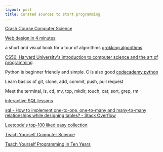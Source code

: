 ```yaml
---
layout: post
title: Curated sources to start programming
---
```


[Crash Course Computer Science](https://www.youtube.com/playlist?list=PL8dPuuaLjXtNlUrzyH5r6jN9ulIgZBpdo)

[Web design in 4 minutes](https://jgthms.com/web-design-in-4-minutes/)

a short and visual book for a tour of algorithms [grokking algorithms](http://93.174.95.29/main/9F2B390517083CF4485BA524B80815F5)

[CS50, Harvard University's introduction to computer science and the art of programming](https://www.youtube.com/playlist?list=PLhQjrBD2T381L3iZyDTxRwOBuUt6m1FnW)

Python is beginner friendly and simple. C is also good  [codecademy python](https://www.codecademy.com/learn/learn-python)

Learn basics of git, clone, add, commit, push, pull request
   
Meet the terminal, ls, cd, mv, top, mkdir, touch, cat, sort, grep, rm 

[interactive SQL lessons](https://sqlbolt.com/)

[sql - How to implement one-to-one, one-to-many and many-to-many relationships while designing tables? - Stack Overflow](https://stackoverflow.com/questions/7296846/how-to-implement-one-to-one-one-to-many-and-many-to-many-relationships-while-de)

[Leetcode's top-100 liked easy collection](https://leetcode.com/problemset/top-100-liked-questions/?difficulty=Easy)

[Teach Yourself Computer Science](https://teachyourselfcs.com/)

[Teach Yourself Programming in Ten Years](http://norvig.com/21-days.html)